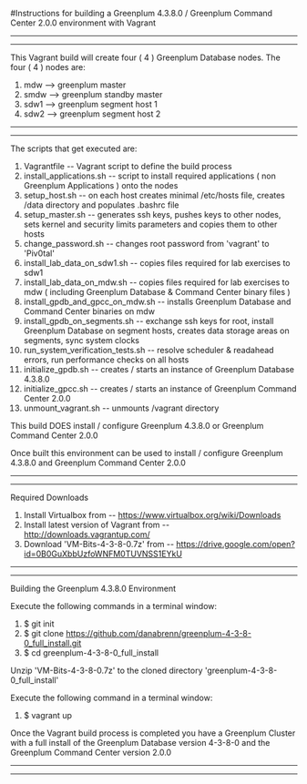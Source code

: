 #Instructions for building a Greenplum 4.3.8.0 / Greenplum Command Center 2.0.0 environment with Vagrant

------------------
------------------
This Vagrant build will create four ( 4 ) Greenplum Database nodes.
The four ( 4 ) nodes are:

1.  mdw		--> greenplum master
2.  smdw  --> greenplum standby master
3.  sdw1  --> greenplum segment host 1
4.  sdw2  --> greenplum segment host 2

------------------
------------------

The scripts that get executed are:

1. Vagrantfile -- Vagrant script to define the build process
2. install_applications.sh -- script to install required applications ( non Greenplum Applications ) onto the nodes
3. setup_host.sh -- on each host creates minimal /etc/hosts file, creates /data directory and populates .bashrc file
4. setup_master.sh -- generates ssh keys, pushes keys to other nodes, sets kernel and security limits parameters and copies them to other hosts
5. change_password.sh -- changes root password from 'vagrant' to 'Piv0tal'
6. install_lab_data_on_sdw1.sh -- copies files required for lab exercises to sdw1
7. install_lab_data_on_mdw.sh -- copies files required for lab exercises to mdw ( including Greenplum Database & Command Center binary files )
8. install_gpdb_and_gpcc_on_mdw.sh -- installs Greenplum Database and Command Center binaries on mdw
9. install_gpdb_on_segments.sh -- exchange ssh keys for root,  install Greenplum Database on segment hosts, creates data storage areas on segments, sync system clocks
10. run_system_verification_tests.sh -- resolve scheduler & readahead errors, run performance checks on all hosts
11. initialize_gpdb.sh -- creates / starts an instance of Greenplum Database 4.3.8.0
12. initialize_gpcc.sh -- creates / starts an instance of Greenplum Command Center 2.0.0
13. unmount_vagrant.sh -- unmounts /vagrant directory

This build DOES install / configure Greenplum 4.3.8.0 or Greenplum Command Center 2.0.0

Once built this environment can be used to install / configure Greenplum 4.3.8.0 and Greenplum Command Center 2.0.0

------------------
------------------

Required Downloads

1. Install Virtualbox from -- https://www.virtualbox.org/wiki/Downloads
2. Install latest version of Vagrant from -- http://downloads.vagrantup.com/
3. Download 'VM-Bits-4-3-8-0.7z' from -- https://drive.google.com/open?id=0B0GuXbbUzfoWNFM0TUVNSS1EYkU

--------------
--------------

Building the Greenplum 4.3.8.0 Environment

Execute the following commands in a terminal window:

1. $ git init
2. $ git clone https://github.com/danabrenn/greenplum-4-3-8-0_full_install.git
3. $ cd greenplum-4-3-8-0_full_install

Unzip 'VM-Bits-4-3-8-0.7z' to the cloned directory 'greenplum-4-3-8-0_full_install'

Execute the following command in a terminal window:

1. $ vagrant up

Once the Vagrant build process is completed you have a Greenplum Cluster with a full install of the Greenplum Database version 4-3-8-0 and the Greenplum Command Center version 2.0.0

------------------
------------------
